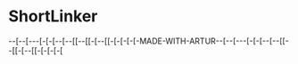 # ShortLinker
--[--[---[-[-[--[--[[--[[-[--[[-[-[-[-[-MADE-WITH-ARTUR--[--[---[-[-[--[--[[--[[-[--[[-[-[-[-[

